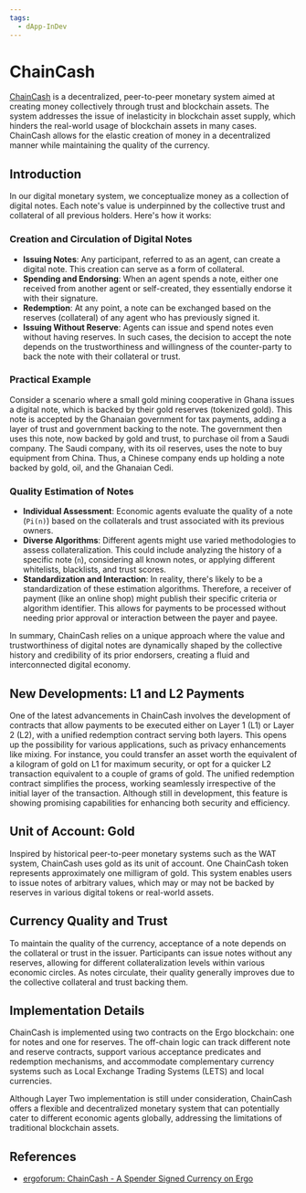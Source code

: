 ```yaml
---
tags:
  - dApp-InDev
---
```


# ChainCash

[ChainCash](https://github.com/ChainCashLabs) is a decentralized, peer-to-peer monetary system aimed at creating money collectively through trust and blockchain assets. The system addresses the issue of inelasticity in blockchain asset supply, which hinders the real-world usage of blockchain assets in many cases. ChainCash allows for the elastic creation of money in a decentralized manner while maintaining the quality of the currency.

## Introduction

In our digital monetary system, we conceptualize money as a collection of digital notes. Each note's value is underpinned by the collective trust and collateral of all previous holders. Here's how it works:

### Creation and Circulation of Digital Notes

- **Issuing Notes**: Any participant, referred to as an agent, can create a digital note. This creation can serve as a form of collateral.
- **Spending and Endorsing**: When an agent spends a note, either one received from another agent or self-created, they essentially endorse it with their signature.
- **Redemption**: At any point, a note can be exchanged based on the reserves (collateral) of any agent who has previously signed it.
- **Issuing Without Reserve**: Agents can issue and spend notes even without having reserves. In such cases, the decision to accept the note depends on the trustworthiness and willingness of the counter-party to back the note with their collateral or trust.

### Practical Example

Consider a scenario where a small gold mining cooperative in Ghana issues a digital note, which is backed by their gold reserves (tokenized gold). This note is accepted by the Ghanaian government for tax payments, adding a layer of trust and government backing to the note. The government then uses this note, now backed by gold and trust, to purchase oil from a Saudi company. The Saudi company, with its oil reserves, uses the note to buy equipment from China. Thus, a Chinese company ends up holding a note backed by gold, oil, and the Ghanaian Cedi.

### Quality Estimation of Notes

- **Individual Assessment**: Economic agents evaluate the quality of a note (`Pi(n)`) based on the collaterals and trust associated with its previous owners.
- **Diverse Algorithms**: Different agents might use varied methodologies to assess collateralization. This could include analyzing the history of a specific note (`n`), considering all known notes, or applying different whitelists, blacklists, and trust scores.
- **Standardization and Interaction**: In reality, there's likely to be a standardization of these estimation algorithms. Therefore, a receiver of payment (like an online shop) might publish their specific criteria or algorithm identifier. This allows for payments to be processed without needing prior approval or interaction between the payer and payee.

In summary, ChainCash relies on a unique approach where the value and trustworthiness of digital notes are dynamically shaped by the collective history and credibility of its prior endorsers, creating a fluid and interconnected digital economy.

## New Developments: L1 and L2 Payments

One of the latest advancements in ChainCash involves the development of contracts that allow payments to be executed either on Layer 1 (L1) or Layer 2 (L2), with a unified redemption contract serving both layers. This opens up the possibility for various applications, such as privacy enhancements like mixing. For instance, you could transfer an asset worth the equivalent of a kilogram of gold on L1 for maximum security, or opt for a quicker L2 transaction equivalent to a couple of grams of gold. The unified redemption contract simplifies the process, working seamlessly irrespective of the initial layer of the transaction. Although still in development, this feature is showing promising capabilities for enhancing both security and efficiency.

## Unit of Account: Gold

Inspired by historical peer-to-peer monetary systems such as the WAT system, ChainCash uses gold as its unit of account. One ChainCash token represents approximately one milligram of gold. This system enables users to issue notes of arbitrary values, which may or may not be backed by reserves in various digital tokens or real-world assets.

## Currency Quality and Trust

To maintain the quality of the currency, acceptance of a note depends on the collateral or trust in the issuer. Participants can issue notes without any reserves, allowing for different collateralization levels within various economic circles. As notes circulate, their quality generally improves due to the collective collateral and trust backing them.

## Implementation Details

ChainCash is implemented using two contracts on the Ergo blockchain: one for notes and one for reserves. The off-chain logic can track different note and reserve contracts, support various acceptance predicates and redemption mechanisms, and accommodate complementary currency systems such as Local Exchange Trading Systems (LETS) and local currencies.

Although Layer Two implementation is still under consideration, ChainCash offers a flexible and decentralized monetary system that can potentially cater to different economic agents globally, addressing the limitations of traditional blockchain assets.

## References

- [ergoforum: ChainCash - A Spender Signed Currency on Ergo](https://www.ergoforum.org/t/chaincash-a-spender-signed-currency-on-ergo/4015)